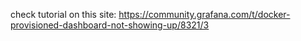 check tutorial on this site:
https://community.grafana.com/t/docker-provisioned-dashboard-not-showing-up/8321/3